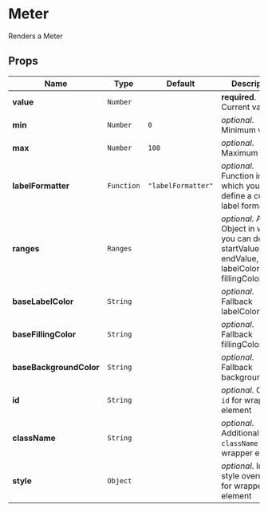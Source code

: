 # Meter

Renders a Meter

## Props
|Name|Type|Default|Description|
|----|----|-------|-----------|
| **value** | <code>Number</code> |  | **required**. Current value |
| **min** | <code>Number</code> | <code>0</code> | *optional*. Minimum value |
| **max** | <code>Number</code> | <code>100</code> | *optional*. Maximum value |
| **labelFormatter** | <code>Function</code> | <code>"labelFormatter"</code> | *optional*. Function in which you can define a custom label format |
| **ranges** | <code>Ranges</code> |  | *optional*. Array of Object in which you can define startValue, endValue, labelColor, fillingColor |
| **baseLabelColor** | <code>String</code> |  | *optional*. Fallback labelColor |
| **baseFillingColor** | <code>String</code> |  | *optional*. Fallback fillingColor |
| **baseBackgroundColor** | <code>String</code> |  | *optional*. Fallback backgroundColor |
| **id** | <code>String</code> |  | *optional*. Custom `id` for wrapper element |
| **className** | <code>String</code> |  | *optional*. Additional `className` for wrapper element |
| **style** | <code>Object</code> |  | *optional*. Inline-style overrides for wrapper element |